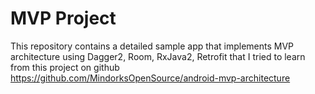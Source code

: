 # MVP Project
This repository contains a detailed sample app that implements MVP architecture using Dagger2, Room, RxJava2, Retrofit that I tried to learn from this project on github https://github.com/MindorksOpenSource/android-mvp-architecture
